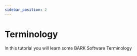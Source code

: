 ```yaml
---
sidebar_position: 2
---
```


# Terminology

In this tutorial you will learn some BARK Software Terminology 
